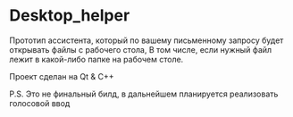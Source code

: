 # Desktop_helper

Прототип ассистента, который по вашему письменному запросу будет открывать файлы с рабочего стола,
В том числе, если нужный файл лежит в какой-либо папке на рабочем столе.

Проект сделан на Qt & C++

P.S. Это не финальный билд, в дальнейшем планируется реализовать голосовой ввод
